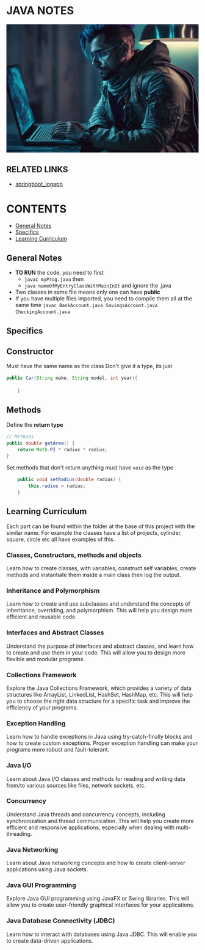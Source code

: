 # JAVA NOTES

![](image.png)

## RELATED LINKS 
  
- [springboot_logapp](https://github.com/murchie85/springboot_logapp)


# CONTENTS

- [General Notes](General-Notes)
- [Specifics](Specifics)
- [Learning Curriculum](Learning-Curriculum)


## General Notes

- **TO RUN** the code, you need to first 
    - `javac myProg.java` then
    - `java nameOfMyEntryClassWithMainInIt` and ignore the .java  
- Two classes in same file means only one can have **public**
- If you have multiple files imported, you need to compile them all at the same time
    `javac BankAccount.java SavingsAccount.java CheckingAccount.java`


## Specifics

## Constructor

Must have the same name as the class
Don't give it a type, its just 


```java
public Car(String make, String model, int year){

	}
```


## Methods

Define the **return type**

```java
// Methods
public double getArea() {
    return Math.PI * radius * radius;
}
```


Set methods that don't return anything must have `void` as the type 

```java
    public void setRadius(double radius) {
        this.radius = radius;
    }
```



## Learning Curriculum

 Each part can be found within the folder at the base of this project with the similar name. For example the classes have a list of projects, cylinder, square, circle etc all have examples of this.  


### Classes, Constructors, methods and objects 

Learn how to create classes, with variables, construct self variables, create methods and instantiate them inside a main class then log the output. 

### Inheritance and Polymorphism

Learn how to create and use subclasses and understand the concepts of inheritance, overriding, and polymorphism. This will help you design more efficient and reusable code.

### Interfaces and Abstract Classes

Understand the purpose of interfaces and abstract classes, and learn how to create and use them in your code. This will allow you to design more flexible and modular programs.

### Collections Framework

Explore the Java Collections Framework, which provides a variety of data structures like ArrayList, LinkedList, HashSet, HashMap, etc. This will help you to choose the right data structure for a specific task and improve the efficiency of your programs.

### Exception Handling

Learn how to handle exceptions in Java using try-catch-finally blocks and how to create custom exceptions. Proper exception handling can make your programs more robust and fault-tolerant.

### Java I/O

Learn about Java I/O classes and methods for reading and writing data from/to various sources like files, network sockets, etc.

### Concurrency

Understand Java threads and concurrency concepts, including synchronization and thread communication. This will help you create more efficient and responsive applications, especially when dealing with multi-threading.

### Java Networking

Learn about Java networking concepts and how to create client-server applications using Java sockets.

### Java GUI Programming

Explore Java GUI programming using JavaFX or Swing libraries. This will allow you to create user-friendly graphical interfaces for your applications.

### Java Database Connectivity (JDBC)

Learn how to interact with databases using Java JDBC. This will enable you to create data-driven applications.
